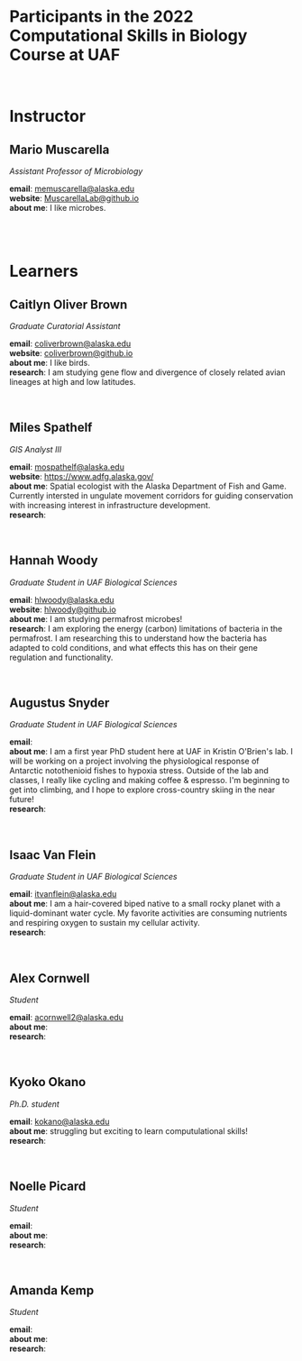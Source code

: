 # Participants in the 2022 Computational Skills in Biology Course at UAF

<br>

# Instructor  
  
## Mario Muscarella 
*Assistant Professor of Microbiology* 

**email**: memuscarella@alaska.edu  
**website**: MuscarellaLab@github.io  
**about me**: I like microbes. 

<br><br>
  
# Learners

## Caitlyn Oliver Brown
*Graduate Curatorial Assistant*  

**email**: coliverbrown@alaska.edu  
**website**: coliverbrown@github.io  
**about me**: I like birds.  
**research**: I am studying gene flow and divergence of closely related avian lineages at high and low latitudes. 

<br>

## Miles Spathelf
*GIS Analyst III*

**email**: mospathelf@alaska.edu  
**website**: https://www.adfg.alaska.gov/  
**about me**: Spatial ecologist with the Alaska Department of Fish and Game. Currently intersted in ungulate movement corridors for guiding 
conservation with increasing interest in infrastructure development.   
**research**: 
  
<br>

## Hannah Woody
*Graduate Student in UAF Biological Sciences*

**email**: hlwoody@alaska.edu  
**website**: hlwoody@github.io  
**about me**: I am studying permafrost microbes!   
**research**: I am exploring the energy (carbon) limitations of bacteria in the permafrost. I am researching this to understand how the bacteria has adapted to cold conditions, and what effects this has on their gene regulation and functionality.  
 
<br>

## Augustus Snyder 
*Graduate Student in UAF Biological Sciences*

**email**:   
**about me**: I am a first year PhD student here at UAF in 
Kristin O'Brien's lab. I will be working on a project involving the 
physiological response of Antarctic notothenioid fishes to hypoxia 
stress. Outside of the lab and classes, I really like cycling and making 
coffee & espresso. I'm beginning to get into climbing, and I hope to 
explore cross-country skiing in the near future!  
**research**: 
  
<br>
  
## Isaac Van Flein
*Graduate Student in UAF Biological Sciences*

**email**: itvanflein@alaska.edu  
**about me**: I am a hair-covered biped native to a small rocky planet with a liquid-dominant water cycle. My favorite activities are consuming nutrients and respiring oxygen to sustain my cellular activity.   
**research**: 
  
  <br>

## Alex Cornwell
*Student*

**email**: acornwell2@alaska.edu  
**about me**:    
**research**: 


<br>


## Kyoko Okano 
*Ph.D. student*

**email**: kokano@alaska.edu  
**about me**: struggling but exciting to learn computulational skills!   
**research**: 


<br>

## Noelle Picard 
*Student*

**email**:    
**about me**:    
**research**: 

<br>

## Amanda Kemp 
*Student*

**email**:    
**about me**:     
**research**: 

